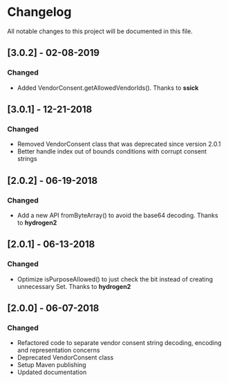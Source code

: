 # Changelog
All notable changes to this project will be documented in this file.

## [3.0.2] - 02-08-2019

### Changed
- Added VendorConsent.getAllowedVendorIds(). Thanks to **ssick**


## [3.0.1] - 12-21-2018

### Changed
- Removed VendorConsent class that was deprecated since version 2.0.1
- Better handle index out of bounds conditions with corrupt consent strings


## [2.0.2] - 06-19-2018

### Changed
- Add a new API fromByteArray() to avoid the base64 decoding. Thanks to **hydrogen2**


## [2.0.1] - 06-13-2018

### Changed
- Optimize isPurposeAllowed() to just check the bit instead of creating unnecessary Set. Thanks to **hydrogen2**


## [2.0.0] - 06-07-2018

### Changed
- Refactored code to separate vendor consent string decoding, encoding and representation concerns
- Deprecated VendorConsent class
- Setup Maven publishing
- Updated documentation